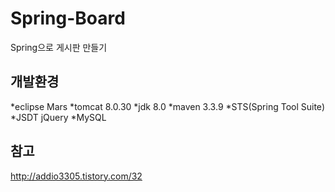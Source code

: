 # Spring-Board
Spring으로 게시판 만들기

## 개발환경

*eclipse Mars
*tomcat 8.0.30
*jdk 8.0
*maven 3.3.9
*STS(Spring Tool Suite)
*JSDT jQuery
*MySQL

## 참고

http://addio3305.tistory.com/32
